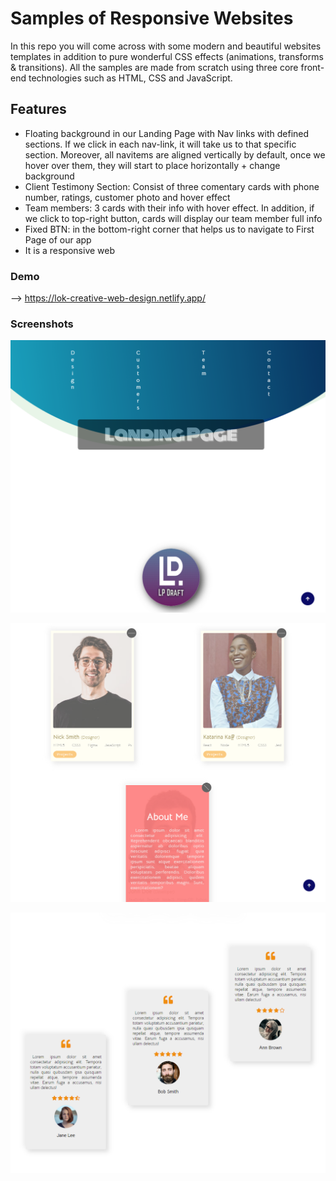# Samples of Responsive Websites

In this repo you will come across with some modern and beautiful websites templates in addition to pure wonderful CSS effects (animations, transforms & transitions). All the samples are made from scratch using three core front-end technologies such as HTML, CSS and JavaScript.

## Features

- Floating background in our Landing Page with Nav links with defined sections. If we click in each nav-link, it will take us to that specific section. Moreover, all navitems are aligned vertically by default, once we hover over them, they will start to place horizontally + change background
- Client Testimony Section: Consist of three comentary cards with phone number, ratings, customer photo and hover effect
- Team members: 3 cards with their info with hover effect. In addition, if we click to top-right button, cards will display our team member full info
- Fixed BTN: in the bottom-right corner that helps us to navigate to First Page of our app
- It is a responsive web

### Demo

--> https://lok-creative-web-design.netlify.app/

### Screenshots

![Modern Web](https://github.com/LokeshPereiro/HTML-CSS-JavaScript_Apps/blob/main/10-ModernWebs/CreativeDesign/wireframe/Landing-Page.png?raw=true)

![Modern Web](https://github.com/LokeshPereiro/HTML-CSS-JavaScript_Apps/blob/main/10-ModernWebs/CreativeDesign/wireframe/team-members.png?raw=true)

![Modern Web](https://github.com/LokeshPereiro/HTML-CSS-JavaScript_Apps/blob/main/10-ModernWebs/CreativeDesign/wireframe/customers.png?raw=true)
